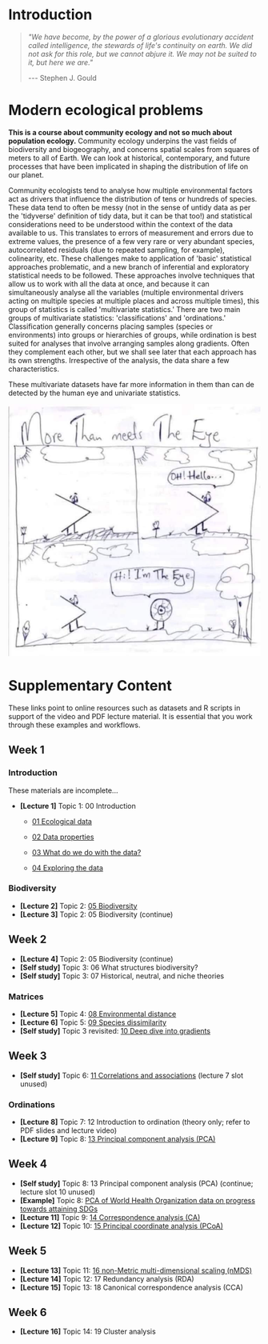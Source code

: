 # Introduction

> *"We have become, by the power of a glorious evolutionary accident called intelligence, the stewards of life's continuity on earth. We did not ask for this role, but we cannot abjure it. We may not be suited to it, but here we are."*
>
> --- Stephen J. Gould

# Modern ecological problems

**This is a course about community ecology and not so much about population ecology.** Community ecology underpins the vast fields of biodiversity and biogeography, and concerns spatial scales from squares of meters to all of Earth. We can look at historical, contemporary, and future processes that have been implicated in shaping the distribution of life on our planet.

Community ecologists tend to analyse how multiple environmental factors act as drivers that influence the distribution of tens or hundreds of species. These data tend to often be messy (not in the sense of untidy data as per the 'tidyverse' definition of tidy data, but it can be that too!) and statistical considerations need to be understood within the context of the data available to us. This translates to errors of measurement and errors due to extreme values, the presence of a few very rare or very abundant species, autocorrelated residuals (due to repeated sampling, for example), colinearity, etc. These challenges make to application of 'basic' statistical approaches problematic, and a new branch of inferential and exploratory statistical needs to be followed. These approaches involve techniques that allow us to work with all the data at once, and because it can simultaneously analyse all the variables (multiple environmental drivers acting on multiple species at multiple places and across multiple times), this group of statistics is called 'multivariate statistics.' There are two main groups of multivariate statistics: 'classifications' and 'ordinations.' Classification generally concerns placing samples (species or environments) into groups or hierarchies of groups, while ordination is best suited for analyses that involve arranging samples along gradients. Often they complement each other, but we shall see later that each approach has its own strengths. Irrespective of the analysis, the data share a few characteristics.

These multivariate datasets have far more information in them than can de detected by the human eye and univariate statistics.

![More than meets the eye](Resources/more_than_meets_the_eye.jpeg)

# Supplementary Content

These links point to online resources such as datasets and R scripts in support of the video and PDF lecture material. It is essential that you work through these examples and workflows.

## Week 1

### Introduction

These materials are incomplete...

-   **[Lecture 1]** Topic 1: 00 Introduction

    -   [01 Ecological data](https://nbviewer.jupyter.org/github/ajsmit/Quantitative_Ecology/blob/main/jupyter_lab/01-ecological_data.ipynb)

    -   [02 Data properties](https://nbviewer.jupyter.org/github/ajsmit/Quantitative_Ecology/blob/main/jupyter_lab/02-data_properties.ipynb)

    -   [03 What do we do with the data?](https://nbviewer.jupyter.org/github/ajsmit/Quantitative_Ecology/blob/main/jupyter_lab/03-doing_data.ipynb)

    -   [04 Exploring the data](https://nbviewer.jupyter.org/github/ajsmit/Quantitative_Ecology/blob/main/jupyter_lab/04-exploring_data.ipynb)

### Biodiversity

-   **[Lecture 2]** Topic 2: [05 Biodiversity](https://github.com/ajsmit/Quantitative_Ecology/blob/main/jupyter_lab/05-biodiversity.ipynb)
-   **[Lecture 3]** Topic 2: 05 Biodiversity (continue)

## Week 2

-   **[Lecture 4]** Topic 2: 05 Biodiversity (continue)
-   **[Self study]** Topic 3: 06 What structures biodiversity?
-   **[Self study]** Topic 3: 07 Historical, neutral, and niche theories

### Matrices

-   **[Lecture 5]** Topic 4: [08 Environmental distance](https://github.com/ajsmit/Quantitative_Ecology/blob/main/jupyter_lab/08-environmental_distance.ipynb)
-   **[Lecture 6]** Topic 5: [09 Species dissimilarity](https://github.com/ajsmit/Quantitative_Ecology/blob/main/jupyter_lab/09-species_dissimilarity.ipynb)
-   **[Self study]** Topic 3 revisited: [10 Deep dive into gradients](https://github.com/ajsmit/Quantitative_Ecology/blob/main/jupyter_lab/10-deep_dive_into_gradients.ipynb)

## Week 3

-   **[Self study]** Topic 6: [11 Correlations and associations](https://github.com/ajsmit/Quantitative_Ecology/blob/main/jupyter_lab/11-correlations_and_associations.ipynb) (lecture 7 slot unused)

### Ordinations

-   **[Lecture 8]** Topic 7: 12 Introduction to ordination (theory only; refer to PDF slides and lecture video)
-   **[Lecture 9]** Topic 8: [13 Principal component analysis (PCA)](https://github.com/ajsmit/Quantitative_Ecology/blob/main/jupyter_lab/13-PCA.ipynb)

## Week 4

-   **[Self study]** Topic 8: 13 Principal component analysis (PCA) (continue; lecture slot 10 unused)
-   **[Example]** Topic 8: [PCA of World Health Organization data on progress towards attaining SDGs](https://github.com/ajsmit/Quantitative_Ecology/blob/main/jupyter_lab/13-PCA-SDG-example.ipynb)
-   **[Lecture 11]** Topic 9: [14 Correspondence analysis (CA)](https://github.com/ajsmit/Quantitative_Ecology/blob/main/jupyter_lab/14-CA.ipynb)
-   **[Lecture 12]** Topic 10: [15 Principal coordinate analysis (PCoA)](https://github.com/ajsmit/Quantitative_Ecology/blob/main/jupyter_lab/15-PCoA.ipynb)

## Week 5

-   **[Lecture 13]** Topic 11: [16 non-Metric multi-dimensional scaling (nMDS)](https://github.com/ajsmit/Quantitative_Ecology/blob/main/jupyter_lab/16-nMDS.ipynb)
-   **[Lecture 14]** Topic 12: 17 Redundancy analysis (RDA)
-   **[Lecture 15]** Topic 13: 18 Canonical correspondence analysis (CCA)

## Week 6

-   **[Lecture 16]** Topic 14: 19 Cluster analysis

